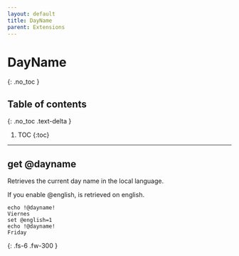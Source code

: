 ```yaml
---
layout: default
title: DayName
parent: Extensions
---
```


# DayName
{: .no_toc }

## Table of contents
{: .no_toc .text-delta }

1. TOC
{:toc}

---

## get @dayname
Retrieves the current day name in the local language.

If you enable @english, is retrieved on english.

```batch
echo !@dayname!
Viernes
set @english=1
echo !@dayname!
Friday
```

{: .fs-6 .fw-300 }
